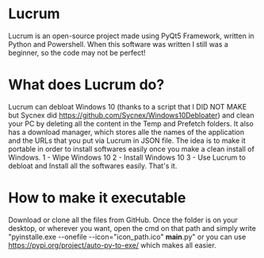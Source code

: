 # Lucrum
Lucrum is an open-source project made using PyQt5 Framework, written in Python and Powershell.
When this software was written I still was a beginner, so the code may not be perfect!

# What does Lucrum do?
Lucrum can debloat Windows 10 (thanks to a script that I DID NOT MAKE but Sycnex did https://github.com/Sycnex/Windows10Debloater) and clean your PC by deleting all the content in the Temp and Prefetch folders. It also has a download manager, which stores alle the names of the application and the URLs that you put via Lucrum in JSON file. The idea is to make it portable in order to install softwares easily once you make a clean install of Windows.
1 - Wipe Windows 10
2 - Install Windows 10
3 - Use Lucrum to debloat and Install all the softwares easily. That's it.

# How to make it executable
Download or clone all the files from GitHub.
Once the folder is on your desktop, or wherever you want, open the cmd on that path and simply write "pyinstalle.exe --onefile --icon="icon_path.ico" __main__.py" or you can use https://pypi.org/project/auto-py-to-exe/ which makes all easier.
